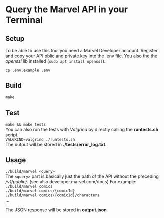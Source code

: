 # Query the Marvel API in your Terminal

## Setup
To be able to use this tool you need a Marvel Developer account. Register and copy your API pblic and private key into the .env file.
You also the the *openssl* lib installed (`sudo apt install openssl`).

`cp .env.example .env`     

## Build
`make`    

## Test
`make && make tests`    
You can also run the tests with *Valgrind* by directly calling the **runtests.sh** script.   
`VALGRIND=valgrind ./runtests.sh`    
The output will be stored in **./tests/error_log.txt**.

## Usage
`./build/marvel <query>`    
The `<query>` part is basically just the path of the API without the preceding */v1/public/*. (see also developer.marvel.com/docs) For example:    
`./build/marvel comics`     
`./build/marvel comics/{comicId}`     
`./build/marvel comics/{comicId}/characters`     
...

The JSON response will be stored in **output.json**
